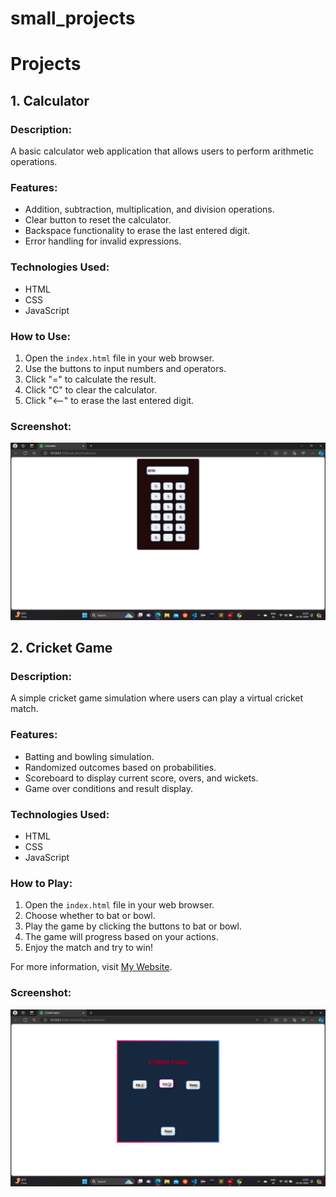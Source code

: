 # small_projects
# Projects

## 1. Calculator

### Description:
A basic calculator web application that allows users to perform arithmetic operations.

### Features:
- Addition, subtraction, multiplication, and division operations.
- Clear button to reset the calculator.
- Backspace functionality to erase the last entered digit.
- Error handling for invalid expressions.

### Technologies Used:
- HTML
- CSS
- JavaScript

### How to Use:
1. Open the `index.html` file in your web browser.
2. Use the buttons to input numbers and operators.
3. Click "=" to calculate the result.
4. Click "C" to clear the calculator.
5. Click "<--" to erase the last entered digit.

### Screenshot:
![Calculator](https://github.com/Paromita-maji/small_projects/blob/main/calculator/ss/Screenshot%202024-05-24%20232458.png)

## 2. Cricket Game

### Description:
A simple cricket game simulation where users can play a virtual cricket match.

### Features:
- Batting and bowling simulation.
- Randomized outcomes based on probabilities.
- Scoreboard to display current score, overs, and wickets.
- Game over conditions and result display.

### Technologies Used:
- HTML
- CSS
- JavaScript

### How to Play:
1. Open the `index.html` file in your web browser.
2. Choose whether to bat or bowl.
3. Play the game by clicking the buttons to bat or bowl.
4. The game will progress based on your actions.
5. Enjoy the match and try to win!

For more information, visit [My Website](http://127.0.0.1:3000/cricket%20game/index.html).

### Screenshot:
![Cricket Game](https://github.com/Paromita-maji/small_projects/blob/main/cricket%20game/ss/Screenshot%202024-05-24%20232545.png)

